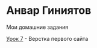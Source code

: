 
# Анвар Гиниятов
Мои домашние задания

[Урок 7](https://anvarrexx.github.io/lesson_7/src/ "") - Верстка первого сайта
